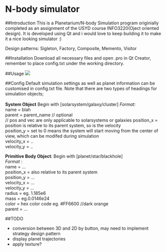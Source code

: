 # N-body simulator

##Introduction
This is a Planetarium/N-body Simulation program originially completed as an assignment of the USYD course INFO3220(Oject oriented design). It is developed using Qt and i would love to keep building it to make it a nice looking simulator  :)  

Design patterns: Sigleton, Factory, Composite, Memento, Visitor

##Installation
Download all necessary files and open .pro in Qt Creator, remember to place config.txt under the working directory.

##Usage
<img src = "https://raw.githubusercontent.com/namoshizun/myBase/master/Cpp/nBodySimulator/usage.png"/>

##Config
Default simulation settings as well as planet information can be customised in config.txt file.
Note that there are two types of headings for simulation objects;<br />
<br />
**System Object**
Begin with [solarsystem/galaxy/cluster]
_Format_: <br />
  name = blah <br />
  parent = parent_name // optional <br />
  // pos and vec are only applicable to solarsystems or galaxies
  position_x  = position is relative to its parent system, so is the velocity  <br />
  position_y  = set to 0 means the system will start moving from the center of view, which can be modifed during simulation  <br />
  velocity_x  = .. <br />
  velocity_y  = .. <br />

**Primitive Body Object**:
Begin with [planet/star/blackhole] <br />
_Format_ : <br />
  name = ... <br />
  position_x = also relative to its parent system <br />
  position_y = ... <br />
  velocity_x = ... <br />
  velocity_y = ...  <br />
  radius = eg. 1.185e6<br />
  mass = eg.0.0146e24<br />
  color = hex color code  eg. #FF6600 //dark orange<br />
  parent = ...<br />

##TODO
  - conversion between 3D and 2D by button, may need to implement strategy design pattern
  - display planet trajectories
  - apply texture?
